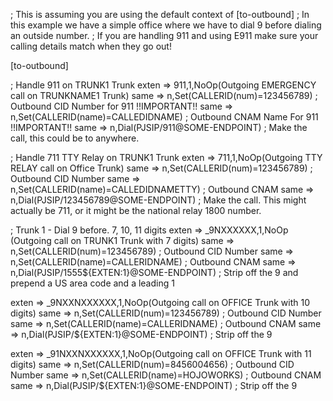 ; This is assuming you are using the default context of [to-outbound]
; In this example we have a simple office where we have to dial 9 before dialing an outside number.
; If you are handling 911 and using E911 make sure your calling details match when they go out!


[to-outbound]

; Handle 911 on TRUNK1 Trunk
exten => 911,1,NoOp(Outgoing EMERGENCY call on TRUNKNAME1 Trunk)
same => n,Set(CALLERID(num)=123456789) ; Outbound CID Number for 911 !!IMPORTANT!!
same => n,Set(CALLERID(name)=CALLEDIDNAME) ; Outbound CNAM Name For 911 !!IMPORTANT!!
same => n,Dial(PJSIP/911@SOME-ENDPOINT) ; Make the call, this could be to anywhere.

; Handle 711 TTY Relay on TRUNK1 Trunk
exten => 711,1,NoOp(Outgoing TTY RELAY call on Office Trunk)
same => n,Set(CALLERID(num)=123456789) ; Outbound CID Number
same => n,Set(CALLERID(name)=CALLEDIDNAMETTY) ; Outbound CNAM
same => n,Dial(PJSIP/123456789@SOME-ENDPOINT) ; Make the call. This might actually be 711, or it might be the national relay 1800 number.

; Trunk 1 - Dial 9 before. 7, 10, 11 digits
exten => _9NXXXXXX,1,NoOp (Outgoing call on TRUNK1 Trunk with 7 digits)
same => n,Set(CALLERID(num)=123456789) ; Outbound CID Number
same => n,Set(CALLERID(name)=CALLERIDNAME) ; Outbound CNAM
same => n,Dial(PJSIP/1555${EXTEN:1}@SOME-ENDPOINT) ; Strip off the 9 and prepend a US area code and a leading 1

exten => _9NXXNXXXXXX,1,NoOp(Outgoing call on OFFICE Trunk with 10 digits)
same => n,Set(CALLERID(num)=123456789) ; Outbound CID Number
same => n,Set(CALLERID(name)=CALLERIDNAME) ; Outbound CNAM
same => n,Dial(PJSIP/${EXTEN:1}@SOME-ENDPOINT) ; Strip off the 9

exten => _91NXXNXXXXXX,1,NoOp(Outgoing call on OFFICE Trunk with 11 digits)
same => n,Set(CALLERID(num)=8456004656) ; Outbound CID Number
same => n,Set(CALLERID(name)=HOJOWORKS) ; Outbound CNAM
same => n,Dial(PJSIP/${EXTEN:1}@SOME-ENDPOINT) ; Strip off the 9